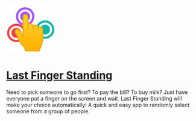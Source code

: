 <img alt="Logo" src="public/icon.svg" width="128" height="128">

# [Last Finger Standing](https://games.tigeroakes.com/last-finger-standing/)

Need to pick someone to go first? To pay the bill? To buy milk? Just have
everyone put a finger on the screen and wait. Last Finger Standing will make
your choice automatically! A quick and easy app to randomly select someone from
a group of people.
